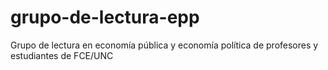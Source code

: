 # grupo-de-lectura-epp
Grupo de lectura en economía pública y economía política de profesores y estudiantes de FCE/UNC
